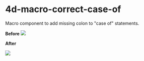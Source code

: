 # 4d-macro-correct-case-of
Macro component to add missing colon to "case of" statements.

**Before**
![](![](https://github.com/miyako/4d-macro-correct-case-of/blob/master/images/before.png))

**After**

![](https://github.com/miyako/4d-macro-correct-case-of/blob/master/images/after.png)

